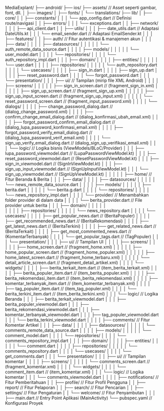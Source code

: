 

MediaExplant/
├── android/
├── ios/
├── assets/                              // Asset seperti gambar, font, dll.
│   ├── images/
│   ├── fonts/
│   └── translations/
├── lib/
│   ├── core/
│   │   ├── constants/
│   │   │   └── app_config.dart           // Definisi route/navigasi
│   │   ├── errors/
│   │   │   └── exceptions.dart
│   │   ├── network/
│   │   │   ├── api_client.dart
│   │   ├── utils/
│   │   │   ├── date_utils.dart           // Adaptasi DateUtils.kt
│   │   │   └── email_sender.dart         // Adaptasi EmailSender.kt
│   │
│   ├── features/
│   │   ├── auth/                         // Fitur autentikasi & manajemen akun
│   │   │   ├── data/
│   │   │   │   ├── datasources/
│   │   │   │   │   └── auth_remote_data_source.dart
│   │   │   │   ├── models/
│   │   │   │   │   └── user_model.dart
│   │   │   │   └── repositories/
│   │   │   │       └── auth_repository_impl.dart
│   │   │   ├── domain/
│   │   │   │   ├── entities/
│   │   │   │   │   └── user.dart
│   │   │   │   ├── repositories/
│   │   │   │   │   └── auth_repository.dart
│   │   │   │   └── usecases/
│   │   │   │       ├── sign_in.dart
│   │   │   │       ├── sign_up.dart
│   │   │   │       ├── reset_password.dart
│   │   │   │       └── forgot_password.dart
│   │   │   └── presentation/
│   │   │       ├── ui/                   // Tampilan (mirip file XML Android)
│   │   │       │   ├── screens/
│   │   │       │   │   ├── sign_in_screen.dart           // (fragment_sign_in.xml)
│   │   │       │   │   ├── sign_up_screen.dart           // (fragment_sign_up.xml)
│   │   │       │   │   ├── sign_up_input_screen.dart     // (fragment_sign_up_input.xml)
│   │   │       │   │   └── reset_password_screen.dart     // (fragment_input_password.xml)
│   │   │       │   └── dialogs/
│   │   │       │       ├── change_password_dialog.dart           // (dialog_change_password.xml)
│   │   │       │       ├── confirm_change_email_dialog.dart        // (dialog_konfirmasi_ubah_email.xml)
│   │   │       │       ├── forgot_password_confirm_email_dialog.dart // (dialog_lupa_password_konfirmasi_email.xml)
│   │   │       │       ├── forgot_password_verify_email_dialog.dart  // (dialog_lupa_password_verif_email.xml)
│   │   │       │       └── sign_up_verify_email_dialog.dart        // (dialog_sign_up_verifikasi_email.xml)
│   │   │       └── logic/                // Logika bisnis (ViewModels/BLoC/Provider)
│   │   │           ├── lupa_password_viewmodel.dart      // (LupaPasswordViewModel.kt)
│   │   │           ├── reset_password_viewmodel.dart     // (ResetPasswordViewModel.kt)
│   │   │           ├── sign_in_viewmodel.dart            // (SignInViewModel.kt)
│   │   │           ├── sign_up_input_viewmodel.dart      // (SignUpInputViewModel.kt)
│   │   │           └── sign_up_viewmodel.dart            // (SignUpViewModel.kt)
│   │   │
│   │   ├── home/                         // Fitur Beranda & Berita
│   │   │   ├── data/
│   │   │   │   ├── datasources/
│   │   │   │   │   └── news_remote_data_source.dart
│   │   │   │   ├── models/
│   │   │   │   │   ├── berita.dart
│   │   │   │   │   └── berita.g.dart
│   │   │   │   └── repositories/
│   │   │   │       └── news_repository_impl.dart
│   │   │   │   └── provider/              // Menambahkan folder provider di dalam data
│   │   │   │       └── berita_provider.dart          // File provider untuk berita
│   │   │   ├── domain/
│   │   │   │   │   
│   │   │   │   ├── repositories/
│   │   │   │   │   └── news_repository.dart
│   │   │   │   └── usecases/
│   │   │   │       ├── get_popular_news.dart        // (BeritaPopuler)
│   │   │   │       ├── get_recommended_news.dart      // (BeritaRekomendasi)
│   │   │   │       ├── get_latest_news.dart           // (BeritaTerkini)
│   │   │   │       ├── get_related_news.dart          // (BeritaTerkait)
│   │   │   │       ├── get_most_commented_news.dart   // (KomentarTerbanyak)
│   │   │   │       └── get_popular_tags.dart          // (TagPopuler)
│   │   │   └── presentation/
│   │   │       ├── ui/                   // Tampilan UI
│   │   │       │   ├── screens/
│   │   │       │   │   ├── home_screen.dart           // (fragment_home.xml)
│   │   │       │   │   ├── home_popular_screen.dart    // (fragment_home_populer.xml)
│   │   │       │   │   ├── home_latest_screen.dart     // (fragment_home_terbaru.xml)
│   │   │       │   │   └── detail_article_screen.dart  // (fragment_detail_artikel.xml)
│   │   │       │   └── widgets/
│   │   │       │       ├── berita_terkait_item.dart    // (item_berita_terkait.xml)
│   │   │       │       ├── berita_populer_item.dart     // (item_berita_populer.xml)
│   │   │       │       ├── berita_rekomendasi_item.dart // (item_berita_rekomendasi.xml)
│   │   │       │       ├── komentar_terbanyak_item.dart  // (item_komentar_terbanyak.xml)
│   │   │       │       ├── tag_populer_item.dart        // (item_tag_populer.xml)
│   │   │       │       └── berita_terkini_item.dart      // (item_berita_terkini.xml)
│   │   │       └── logic/                // Logika Beranda
│   │   │           ├── berita_terkait_viewmodel.dart
│   │   │           ├── berita_populer_viewmodel.dart
│   │   │           ├── berita_rekomendasi_viewmodel.dart
│   │   │           ├── komentar_terbanyak_viewmodel.dart
│   │   │           ├── tag_populer_viewmodel.dart
│   │   │           └── berita_terkini_viewmodel.dart
│   │
│   │   ├── comments/                     // Fitur Komentar Artikel
│   │   │   ├── data/
│   │   │   │   ├── datasources/
│   │   │   │   │   └── comments_remote_data_source.dart
│   │   │   │   ├── models/
│   │   │   │   │   └── comment_model.dart
│   │   │   │   └── repositories/
│   │   │   │       └── comments_repository_impl.dart
│   │   │   ├── domain/
│   │   │   │   ├── entities/
│   │   │   │   │   └── comment.dart
│   │   │   │   ├── repositories/
│   │   │   │   │   └── comments_repository.dart
│   │   │   │   └── usecases/
│   │   │   │       └── get_comments.dart
│   │   │   └── presentation/
│   │   │       ├── ui/                   // Tampilan komentar
│   │   │       │   ├── screens/
│   │   │       │   │   └── comments_screen.dart      // (fragment_komentar.xml)
│   │   │       │   └── widgets/
│   │   │       │       └── comment_item.dart         // (item_komentar.xml)
│   │   │       └── logic/                // Logika komentar
│   │   │           └── comments_viewmodel.dart
│   │
│   │   ├── notifications/                // Fitur Pemberitahuan
│   │   ├── profile/                      // Fitur Profil Pengguna
│   │   ├── report/                       // Fitur Pelaporan
│   │   ├── search/                       // Fitur Pencarian
│   │   ├── settings/                     // Fitur Pengaturan
│   │   └── welcome/                      // Fitur Penyambutan
│   │
│   ├── main.dart                        // Entry Point Aplikasi (MainActivity)
└── pubspec.yaml                         // Konfigurasi Proyek
